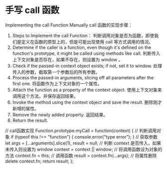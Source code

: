 
# 手写 call 函数
Implementing the call Function Manually
call 函数的实现步骤：
1. Steps to Implement the call Function：
判断调用对象是否为函数，即使我们是定义在函数的原型上的，但是可能出现使用 call 等方式调用的情况。
2. Determine if the caller is a function, even though it's defined on the function's prototype, it might be called using methods like call.
判断传入上下文对象是否存在，如果不存在，则设置为 window 。
3. Check if the passed-in context object exists; if not, set it to window.
处理传入的参数，截取第一个参数后的所有参数。
4. Process the passed-in arguments, slicing off all parameters after the first one.
将函数作为上下文对象的一个属性。
5. Attach the function as a property of the context object.
使用上下文对象来调用这个方法，并保存返回结果。
6. Invoke the method using the context object and save the result.
删除刚才新增的属性。
7. Remove the newly added property.
返回结果。
8. Return the result.


// call函数实现
Function.prototype.myCall = function(context) {
  // 判断调用对象
  if (typeof this !== "function") {
    console.error("type error");
  }
  // 获取参数
  let args = [...arguments].slice(1),
      result = null;
  // 判断 context 是否传入，如果未传入则设置为 window
  context = context || window;
  // 将调用函数设为对象的方法
  context.fn = this;
  // 调用函数
  result = context.fn(...args);
  // 将属性删除
  delete context.fn;
  return result;
};
